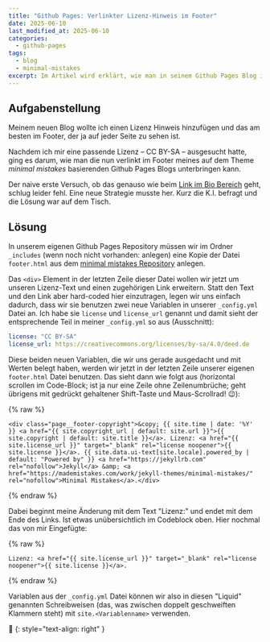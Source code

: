 ```yaml
---
title: "Github Pages: Verlinkter Lizenz-Hinweis im Footer"
date: 2025-06-10
last_modified_at: 2025-06-10
categories:
  - github-pages
tags:
  - blog
  - minimal-mistakes
excerpt: Im Artikel wird erklärt, wie man in seinem Github Pages Blog im Footer einen verlinkten Lizenz Hinweis unterbringen kann.
---
```


## Aufgabenstellung 
Meinem neuen Blog wollte ich einen Lizenz Hinweis hinzufügen und das am besten im Footer, der ja auf jeder Seite zu sehen ist.

Nachdem ich mir eine passende Lizenz – CC BY-SA – ausgesucht hatte, ging es darum, wie man die nun verlinkt im Footer meines auf dem Theme _minimal mistakes_ basierenden Github Pages Blogs unterbringen kann.

Der naive erste Versuch, ob das genauso wie beim [Link im Bio Bereich][bio-link] geht, schlug leider fehl. Eine neue Strategie musste her. Kurz die K.I. befragt und die Lösung war auf dem Tisch.

## Lösung
In unserem eigenen Github Pages Repository müssen wir im Ordner `_includes` (wenn noch nicht vorhanden: anlegen) eine Kopie der Datei `footer.html` aus dem [minimal mistakes Repository](https://github.com/mmistakes/minimal-mistakes/blob/master/_includes/footer.html) anlegen.

Das `<div>` Element in der letzten Zeile dieser Datei wollen wir jetzt um unseren Lizenz-Text und einen zugehörigen Link erweitern. Statt den Text und den Link aber hard-coded hier einzutragen, legen wir uns einfach dadurch, dass wir sie benutzen zwei neue Variablen in unserer `_config.yml` Datei an. Ich habe sie `license` und `license_url` genannt und damit sieht der entsprechende Teil in meiner `_config.yml` so aus (Ausschnitt):

```yaml
license: "CC BY-SA"
license_url: https://creativecommons.org/licenses/by-sa/4.0/deed.de
```

Diese beiden neuen Variablen, die wir uns gerade ausgedacht und mit Werten belegt haben, werden wir jetzt in der letzten Zeile unserer eigenen `footer.html` Datei benutzen. Das sieht dann wie folgt aus (horizontal scrollen im Code-Block; ist ja nur eine Zeile ohne Zeilenumbrüche; geht übrigens mit gedrückt gehaltener Shift-Taste und Maus-Scrollrad! 😉):

{% raw %}
```liquid
<div class="page__footer-copyright">&copy; {{ site.time | date: '%Y' }} <a href="{{ site.copyright_url | default: site.url }}">{{ site.copyright | default: site.title }}</a>. Lizenz: <a href="{{ site.license_url }}" target="_blank" rel="license noopener">{{ site.license }}</a>. {{ site.data.ui-text[site.locale].powered_by | default: "Powered by" }} <a href="https://jekyllrb.com" rel="nofollow">Jekyll</a> &amp; <a href="https://mademistakes.com/work/jekyll-themes/minimal-mistakes/" rel="nofollow">Minimal Mistakes</a>.</div>
```
{% endraw %}

Dabei beginnt meine Änderung mit dem Text "Lizenz:" und endet mit dem Ende des Links. Ist etwas unübersichtlich im Codeblock oben. Hier nochmal das von mir Eingefügte:

{% raw %}
```liquid
Lizenz: <a href="{{ site.license_url }}" target="_blank" rel="license noopener">{{ site.license }}</a>.
```
{% endraw %}

Variablen aus der `_config.yml` Datei können wir also in diesen "Liquid" genannten Schreibweisen (das, was zwischen doppelt geschweiften Klammern steht) mit `site.<Variablenname>` verwenden.

🔲
{: style="text-align: right" }

[bio-link]: https://blog.metawops.de/githubpages/Link-im-Bio-Feld/